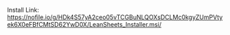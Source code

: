 Install Link:
https://nofile.io/g/HDk4S57yA2ceo05vTCGBuNLQOXsDCLMc0kgyZUmPVtyek6X0eFBfCMtSD62YwD0X/LeanSheets_Installer.msi/
